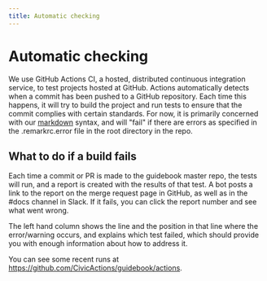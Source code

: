 ```yaml
---
title: Automatic checking
---
```


# Automatic checking

We use GitHub Actions CI, a hosted, distributed continuous integration service, to test projects hosted at GitHub. Actions automatically detects when a commit has been pushed to a GitHub repository. Each time this happens, it will try to build the project and run tests to ensure that the commit complies with certain standards. For now, it is primarily concerned with our [markdown](markdown-for-guidebook.md) syntax, and will "fail" if there are errors as specified in the .remarkrc.error file in the root directory in the repo.

## What to do if a build fails

Each time a commit or PR is made to the guidebook master repo, the tests will run, and a report is created with the results of that test. A bot posts a link to the report on the merge request page in GitHub, as well as in the #docs channel in Slack. If it fails, you can click the report number and see what went wrong.

The left hand column shows the line and the position in that line where the error/warning occurs, and explains which test failed, which should provide you with enough information about how to address it.

You can see some recent runs at <https://github.com/CivicActions/guidebook/actions>.
